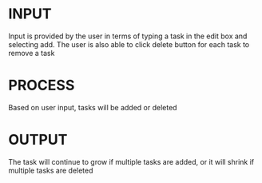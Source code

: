 # INPUT
  Input is provided by the user in terms of typing a task in the edit box and selecting add.  The user is also able to click delete button for each task to remove a task
# PROCESS
  Based on user input, tasks will be added or deleted

# OUTPUT
  The task will continue to grow if multiple tasks are added, or it will shrink if multiple tasks are deleted
